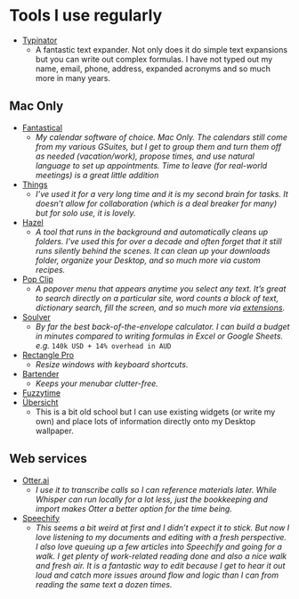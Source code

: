 # Tools I use regularly

- [Typinator](https://ergonis.com/typinator)
	- A fantastic text expander. Not only does it do simple text expansions but you can write out complex formulas. I have not typed out my name, email, phone, address, expanded acronyms and so much more in many years. 


## Mac Only
- [Fantastical](https://flexibits.com/fantastical)
	- *My calendar software of choice. Mac Only. The calendars still come from my various GSuites, but I get to group them and turn them off as needed (vacation/work), propose times, and use natural language to set up appointments. Time to leave (for real-world meetings) is a great little addition* 
- [Things](https://culturedcode.com/things/)
	- *I’ve used it for a very long time and it is my second brain for tasks. It doesn’t allow for collaboration (which is a deal breaker for many) but for solo use, it is lovely.*
- [Hazel](https://www.noodlesoft.com/)
	- *A tool that runs in the background and automatically cleans up folders. I’ve used this for over a decade and often forget that it still runs silently behind the scenes. It can clean up your downloads folder, organize your Desktop, and so much more via custom recipes.*
- [Pop Clip](https://www.popclip.app/)
	- *A popover menu that appears anytime you select any text. It’s great to search directly on a particular site, word counts a block of text, dictionary search, fill the screen, and so much more via [extensions](https://www.popclip.app/extensions/).*
- [Soulver](https://soulver.app/)
	- *By far the best back-of-the-envelope calculator. I can build a budget in minutes compared to writing formulas in Excel or Google Sheets. e.g.* `140k USD + 14% overhead in AUD`
- [Rectangle Pro](https://rectangleapp.com/pro)
	- *Resize windows with keyboard shortcuts.*
- [Bartender](https://www.macbartender.com/)
	- *Keeps your menubar clutter-free.* 
- [Fuzzytime](https://marcusolovsson.com/fuzzytime/)
- [Übersicht](https://tracesof.net/uebersicht/)
	- This is a bit old school but I can use existing widgets (or write my own) and place lots of information directly onto my Desktop wallpaper. 


## Web services

- [Otter.ai](https://otter.ai/referrals/A7P6BNK3)
	- *I use it to transcribe calls so I can reference materials later. While Whisper can run locally for a lot less, just the bookkeeping and import makes Otter a better option for the time being.*
- [Speechify](https://share.speechify.com/mzsrAvQ)
	- *This seems a bit weird at first and I didn’t expect it to stick. But now I love listening to my documents and editing with a fresh perspective. I also love queuing up a few articles into Speechify and going for a walk. I get plenty of work-related reading done and also a nice walk and fresh air. It is a fantastic way to edit because I get to hear it out loud and catch more issues around flow and logic than I can from reading the same text a dozen times.*